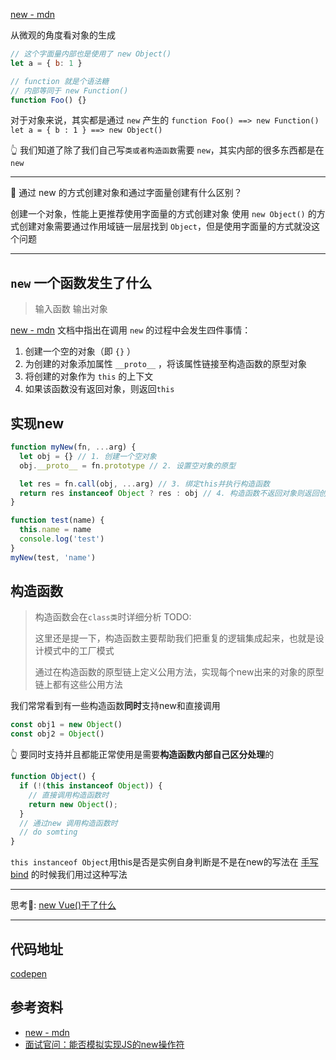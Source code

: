 [new - mdn](https://developer.mozilla.org/zh-CN/docs/Web/JavaScript/Reference/Operators/new)

从微观的角度看对象的生成
```js
// 这个字面量内部也是使用了 new Object()
let a = { b: 1 }
```

```js
// function 就是个语法糖
// 内部等同于 new Function()
function Foo() {}
```
对于对象来说，其实都是通过 `new` 产生的
`function Foo() ==> new Function()`
`let a = { b : 1 } ==> new Object()` 

👆 我们知道了除了我们自己写`类或者构造函数`需要 `new`，其实内部的很多东西都是在 `new`

--- 

🤔 通过 new 的方式创建对象和通过字面量创建有什么区别？

创建一个对象，性能上更推荐使用字面量的方式创建对象
使用 `new Object()` 的方式创建对象需要通过作用域链一层层找到 `Object`，但是使用字面量的方式就没这个问题

---

## `new` 一个函数发生了什么
> 输入函数 输出对象

[new - mdn](https://developer.mozilla.org/zh-CN/docs/Web/JavaScript/Reference/Operators/new) 文档中指出在调用 `new` 的过程中会发生四件事情：
1. 创建一个空的对象（即 `{}` ）
2. 为创建的对象添加属性 `__proto__` ，将该属性链接至构造函数的原型对象 
3. 将创建的对象作为 `this` 的上下文 
4. 如果该函数没有返回对象，则返回`this`

## 实现new
```js
function myNew(fn, ...arg) {
  let obj = {} // 1. 创建一个空对象
  obj.__proto__ = fn.prototype // 2. 设置空对象的原型

  let res = fn.call(obj, ...arg) // 3. 绑定this并执行构造函数
  return res instanceof Object ? res : obj // 4. 构造函数不返回对象则返回创建的新对象
}

function test(name) {
  this.name = name
  console.log('test')
}
myNew(test, 'name')
```
## 构造函数
> 构造函数会在`class类`时详细分析 TODO: 
> 
> 这里还是提一下，构造函数主要帮助我们把重复的逻辑集成起来，也就是设计模式中的工厂模式
> 
> 通过在构造函数的原型链上定义公用方法，实现每个new出来的对象的原型链上都有这些公用方法

我们常常看到有一些构造函数**同时**支持new和直接调用
```js
const obj1 = new Object()
const obj2 = Object()
```
👆 要同时支持并且都能正常使用是需要**构造函数内部自己区分处理**的
```js
function Object() {
  if (!(this instanceof Object)) {
    // 直接调用构造函数时
    return new Object();
  }
  // 通过new 调用构造函数时
  // do somting
}
```
`this instanceof Object`用this是否是实例自身判断是不是在new的写法在 [手写bind](./手写系列-callbind.md#实现bind) 的时候我们用过这种写法

---
思考🤔: [new Vue()干了什么](../../02-框架/vue/重学vue-01模板语法.md#Vue构造函数)

---
## 代码地址
[codepen](https://codepen.io/collection/kNgywB)

## 参考资料
- [new - mdn](https://developer.mozilla.org/zh-CN/docs/Web/JavaScript/Reference/Operators/new)
- [面试官问：能否模拟实现JS的new操作符](https://juejin.cn/post/6844903704663949325)